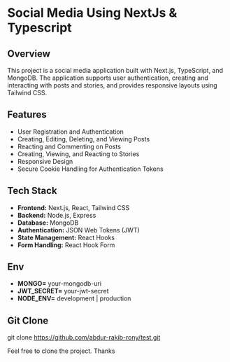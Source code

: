 # Social Media Using NextJs & Typescript

## Overview
This project is a social media application built with Next.js, TypeScript, and MongoDB. The application supports user authentication, creating and interacting with posts and stories, and provides responsive layouts using Tailwind CSS.

## Features
- User Registration and Authentication
- Creating, Editing, Deleting, and Viewing Posts
- Reacting and Commenting on Posts
- Creating, Viewing, and Reacting to Stories
- Responsive Design
- Secure Cookie Handling for Authentication Tokens

## Tech Stack
- **Frontend:** Next.js, React, Tailwind CSS
- **Backend:** Node.js, Express
- **Database:** MongoDB
- **Authentication:** JSON Web Tokens (JWT)
- **State Management:** React Hooks
- **Form Handling:** React Hook Form

## Env
- **MONGO=** your-mongodb-uri
- **JWT_SECRET=** your-jwt-secret
- **NODE_ENV=** development | production

## Git Clone
git clone [<https://github.com/abdur-rakib-rony/test.git>](https://github.com/abdur-rakib-rony/test.git)


Feel free to clone the project. Thanks

